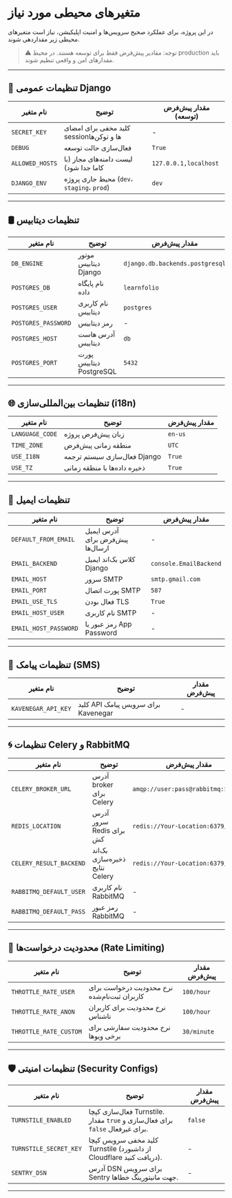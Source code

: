 # متغیرهای محیطی مورد نیاز

در این پروژه، برای عملکرد صحیح سرویس‌ها و امنیت اپلیکیشن، نیاز است متغیرهای محیطی زیر مقداردهی شوند.

> ⚠️ توجه: مقادیر پیش‌فرض فقط برای توسعه هستند. در محیط production باید مقدارهای امن و واقعی تنظیم شوند.

---

## 🎯 تنظیمات عمومی Django

| نام متغیر       | توضیح                                              | مقدار پیش‌فرض (توسعه) |
|----------------|-----------------------------------------------------|------------------------|
| `SECRET_KEY`   | کلید مخفی برای امضای sessionها و توکن‌ها            | -                      |
| `DEBUG`        | فعال‌سازی حالت توسعه                                | `True`                 |
| `ALLOWED_HOSTS`| لیست دامنه‌های مجاز (با کاما جدا شود)              | `127.0.0.1,localhost`  |
| `DJANGO_ENV`   | محیط جاری پروژه (`dev`، `staging`، `prod`)         | `dev`                  |

---

## 🛢 تنظیمات دیتابیس

| نام متغیر         | توضیح                                      | مقدار پیش‌فرض |
|------------------|---------------------------------------------|----------------|
| `DB_ENGINE`       | موتور دیتابیس Django                       | `django.db.backends.postgresql` |
| `POSTGRES_DB`     | نام پایگاه داده                            | `learnfolio`    |
| `POSTGRES_USER`   | نام کاربری دیتابیس                         | `postgres`      |
| `POSTGRES_PASSWORD`| رمز دیتابیس                               | -              |
| `POSTGRES_HOST`   | آدرس هاست دیتابیس                          | `db`            |
| `POSTGRES_PORT`   | پورت دیتابیس PostgreSQL                   | `5432`          |

---

## 🌐 تنظیمات بین‌المللی‌سازی (i18n)

| نام متغیر      | توضیح                             | مقدار پیش‌فرض |
|---------------|------------------------------------|----------------|
| `LANGUAGE_CODE`| زبان پیش‌فرض پروژه                | `en-us`        |
| `TIME_ZONE`    | منطقه زمانی پیش‌فرض               | `UTC`          |
| `USE_I18N`     | فعال‌سازی سیستم ترجمه Django     | `True`         |
| `USE_TZ`       | ذخیره داده‌ها با منطقه زمانی     | `True`         |

---

## 📩 تنظیمات ایمیل

| نام متغیر             | توضیح                                         | مقدار پیش‌فرض           |
|------------------------|-----------------------------------------------|---------------------------|
| `DEFAULT_FROM_EMAIL`   | آدرس ایمیل پیش‌فرض برای ارسال‌ها             | -                         |
| `EMAIL_BACKEND`        | کلاس بک‌اند ایمیل Django                    | `console.EmailBackend`    |
| `EMAIL_HOST`           | سرور SMTP                                     | `smtp.gmail.com`          |
| `EMAIL_PORT`           | پورت اتصال SMTP                               | `587`                     |
| `EMAIL_USE_TLS`        | فعال بودن TLS                                 | `True`                    |
| `EMAIL_HOST_USER`      | نام کاربری SMTP                               | -                         |
| `EMAIL_HOST_PASSWORD`  | رمز عبور یا App Password                      | -                         |

---

## 📱 تنظیمات پیامک (SMS)

| نام متغیر            | توضیح                                  | مقدار پیش‌فرض |
|----------------------|------------------------------------------|----------------|
| `KAVENEGAR_API_KEY`  | کلید API برای سرویس پیامک Kavenegar     | -              |

---

## 🌀 تنظیمات Celery و RabbitMQ

| نام متغیر              | توضیح                                     | مقدار پیش‌فرض                     |
|------------------------|--------------------------------------------|-----------------------------------|
| `CELERY_BROKER_URL`    | آدرس broker برای Celery                    | `amqp://user:pass@rabbitmq:5672//`|
| `REDIS_LOCATION`       | آدرس سرور Redis برای کش        | `redis://Your-Location:6379/0`    |
| `CELERY_RESULT_BACKEND`| بک‌اند ذخیره‌سازی نتایج Celery             | `redis://Your-Location:6379/1`    |
| `RABBITMQ_DEFAULT_USER`| نام کاربری RabbitMQ                       | -                                 |
| `RABBITMQ_DEFAULT_PASS`| رمز عبور RabbitMQ                         | -                                 |

---

## 🚦 محدودیت درخواست‌ها (Rate Limiting)

| نام متغیر            | توضیح                                           | مقدار پیش‌فرض  |
|----------------------|--------------------------------------------------|------------------|
| `THROTTLE_RATE_USER` | نرخ محدودیت درخواست برای کاربران ثبت‌نام‌شده   | `100/hour`       |
| `THROTTLE_RATE_ANON` | نرخ محدودیت برای کاربران ناشناس                | `100/hour`       |
| `THROTTLE_RATE_CUSTOM`| نرخ محدودیت سفارشی برای برخی ویوها            | `30/minute`      |

---

## 🛡 تنظیمات امنیتی (Security Configs)

| نام متغیر               | توضیح                                                                 | مقدار پیش‌فرض         |
|-------------------------|------------------------------------------------------------------------|-----------------------|
| `TURNSTILE_ENABLED`     | فعال‌سازی کپچا Turnstile. مقدار `true` برای فعال‌سازی و `false` برای غیرفعال. | `false`               |
| `TURNSTILE_SECRET_KEY`  | کلید مخفی سرویس کپچا Turnstile (از داشبورد Cloudflare دریافت کنید).         | -                     |
| `SENTRY_DSN`            | آدرس DSN برای سرویس Sentry جهت مانیتورینگ خطاها.                            | -                     |

---
